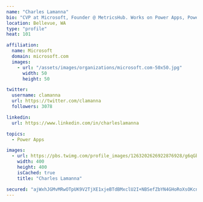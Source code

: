 ```yaml
---
name: "Charles Lamanna"
bio: "CVP at Microsoft, Founder @ MetricsHub. Works on Power Apps, Power Automate, Power Virtual Agent, Common Data Service and Dynamics 365."
location: Bellevue, WA
type: "profile"
heat: 101

affiliation:
  name: Microsoft
  domain: microsoft.com
  images:
    - url: "/assets/images/organizations/microsoft.com-50x50.jpg"
      width: 50
      height: 50

twitter:
  username: clamanna
  url: https://twitter.com/clamanna
  followers: 3078

linkedin:
  url: https://www.linkedin.com/in/charleslamanna

topics:
  - Power Apps

images:
  - url: https://pbs.twimg.com/profile_images/1263202626922876928/g6qGbHZ-_400x400.jpg
    width: 400
    height: 400
    isCached: true
    title: "Charles Lamanna"

secured: "ajWxhJGMvMRwOTpUK9V2TjXE1xjeBTdBMxclU2I+NBSefZbYN4GHoRoXsOKcnsPUMghLDYMHnrkbv+viidbO6pyfqYLYOYX9No2GSRX+/mv1YanDoRP3pOfefeyQf5iwoQv9kwPPj/NjV/dgW7qnU3OpKH40N3SFTbm0HxAfKS8LkmTdRAVWM3PaJz9eDnuFaF9Te1GWlmpnoP3BIfOKu0/X3IRfilafplXf+J+fWFK04QbYHx8/aHnfDFE3wEsKsAniP37mBas0UiBuXxTUtnvsr/PzfdP8N6i71fX9YQQh8jIwuBy/EBFe2rAPH1j000sm8llXtkvYRd3yQ8rNEVyM5SX4faSgwT4ABfMmkTbH7BHi1R3z4WqC/J0Suzk6vfRnIdKIHwP9Ab1u4l9xbCspVUBwNkVtyaaHXDI1cGI=;wn/WcD1YFvIwJlDNtiOszA=="
---
```


